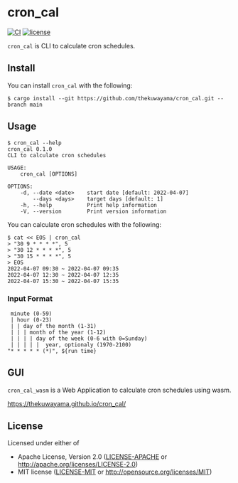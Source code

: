 # cron_cal

[![CI](https://github.com/thekuwayama/cron_cal/workflows/CI/badge.svg)](https://github.com/thekuwayama/cron_cal/actions?workflow=CI)
[![license](https://img.shields.io/badge/license-MIT/Apache--2.0-blue?style=flat)](https://raw.githubusercontent.com/thekuwayama/cron_cal/main/LICENSE-APACHE)

`cron_cal` is CLI to calculate cron schedules.


## Install

You can install `cron_cal` with the following:

```sh-session
$ cargo install --git https://github.com/thekuwayama/cron_cal.git --branch main
```


## Usage

```sh-session
$ cron_cal --help
cron_cal 0.1.0
CLI to calculate cron schedules

USAGE:
    cron_cal [OPTIONS]

OPTIONS:
    -d, --date <date>    start date [default: 2022-04-07]
        --days <days>    target days [default: 1]
    -h, --help           Print help information
    -V, --version        Print version information
```

You can calculate cron schedules with the following:

```sh-session
$ cat << EOS | cron_cal
> "30 9 * * * *", 5
> "30 12 * * * *", 5
> "30 15 * * * *", 5
> EOS
2022-04-07 09:30 ~ 2022-04-07 09:35
2022-04-07 12:30 ~ 2022-04-07 12:35
2022-04-07 15:30 ~ 2022-04-07 15:35
```


### Input Format

```
 minute (0-59)
 | hour (0-23)
 | | day of the month (1-31)
 | | | month of the year (1-12)
 | | | | day of the week (0-6 with 0=Sunday)
 | | | | |  year, optionaly (1970-2100)
"* * * * * (*)", ${run time}
```


## GUI

`cron_cal_wasm` is a Web Application to calculate cron schedules using wasm.

https://thekuwayama.github.io/cron_cal/


## License

Licensed under either of

- Apache License, Version 2.0 ([LICENSE-APACHE](https://github.com/thekuwayama/cron_cal/blob/main/LICENSE-APACHE) or http://apache.org/licenses/LICENSE-2.0)
- MIT license ([LICENSE-MIT](https://github.com/thekuwayama/cron_cal/blob/main/LICENSE-MIT) or http://opensource.org/licenses/MIT)
